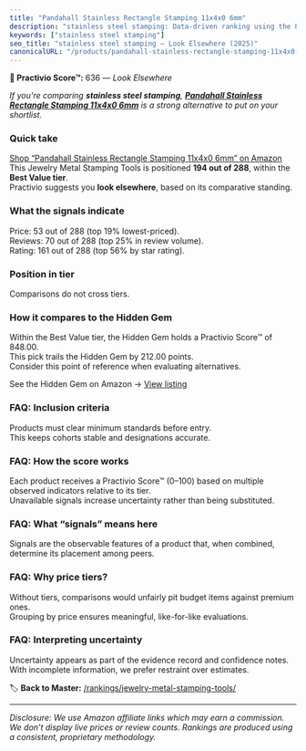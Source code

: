 ```yaml
---
title: "Pandahall Stainless Rectangle Stamping 11x4x0 6mm"
description: "stainless steel stamping: Data-driven ranking using the Practivio Score™. Positioned by quality, value, demand, findability, momentum."
keywords: ["stainless steel stamping"]
seo_title: "stainless steel stamping — Look Elsewhere (2025)"
canonicalURL: "/products/pandahall-stainless-rectangle-stamping-11x4x0-6mm-B07M5JKY13/"
---
```


**🚫 Practivio Score™:** 636 — _Look Elsewhere_


*If you're comparing **stainless steel stamping**, **[Pandahall Stainless Rectangle Stamping 11x4x0 6mm](https://www.amazon.com/dp/B07M5JKY13?tag=practivio-20)** is a strong alternative to put on your shortlist.*
### Quick take
[Shop “Pandahall Stainless Rectangle Stamping 11x4x0 6mm” on Amazon](https://www.amazon.com/dp/B07M5JKY13?tag=practivio-20)
This Jewelry Metal Stamping Tools is positioned **194 out of 288**, within the **Best Value tier**.  
Practivio suggests you **look elsewhere**, based on its comparative standing.

### What the signals indicate
Price: 53 out of 288 (top 19% lowest-priced).  
Reviews: 70 out of 288 (top 25% in review volume).  
Rating: 161 out of 288 (top 56% by star rating).  

### Position in tier
Comparisons do not cross tiers.

### How it compares to the Hidden Gem
Within the Best Value tier, the Hidden Gem holds a Practivio Score™ of 848.00.  
This pick trails the Hidden Gem by 212.00 points.  
Consider this point of reference when evaluating alternatives.  

See the Hidden Gem on Amazon → [View listing](https://www.amazon.com/dp/B07WNR8Y2L?tag=practivio-20)

### FAQ: Inclusion criteria
Products must clear minimum standards before entry.  
This keeps cohorts stable and designations accurate.

### FAQ: How the score works
Each product receives a Practivio Score™ (0–100) based on multiple observed indicators relative to its tier.  
Unavailable signals increase uncertainty rather than being substituted.

### FAQ: What “signals” means here
Signals are the observable features of a product that, when combined, determine its placement among peers.

### FAQ: Why price tiers?
Without tiers, comparisons would unfairly pit budget items against premium ones.  
Grouping by price ensures meaningful, like-for-like evaluations.

### FAQ: Interpreting uncertainty
Uncertainty appears as part of the evidence record and confidence notes.  
With incomplete information, we prefer restraint over estimates.


🏷️ **Back to Master:** [/rankings/jewelry-metal-stamping-tools/](/rankings/jewelry-metal-stamping-tools/)

---
_Disclosure: We use Amazon affiliate links which may earn a commission. We don’t display live prices or review counts. Rankings are produced using a consistent, proprietary methodology._
